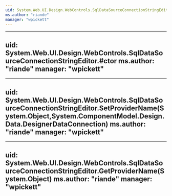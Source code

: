 ```yaml
---
uid: System.Web.UI.Design.WebControls.SqlDataSourceConnectionStringEditor
ms.author: "riande"
manager: "wpickett"
---
```


---
uid: System.Web.UI.Design.WebControls.SqlDataSourceConnectionStringEditor.#ctor
ms.author: "riande"
manager: "wpickett"
---

---
uid: System.Web.UI.Design.WebControls.SqlDataSourceConnectionStringEditor.SetProviderName(System.Object,System.ComponentModel.Design.Data.DesignerDataConnection)
ms.author: "riande"
manager: "wpickett"
---

---
uid: System.Web.UI.Design.WebControls.SqlDataSourceConnectionStringEditor.GetProviderName(System.Object)
ms.author: "riande"
manager: "wpickett"
---
